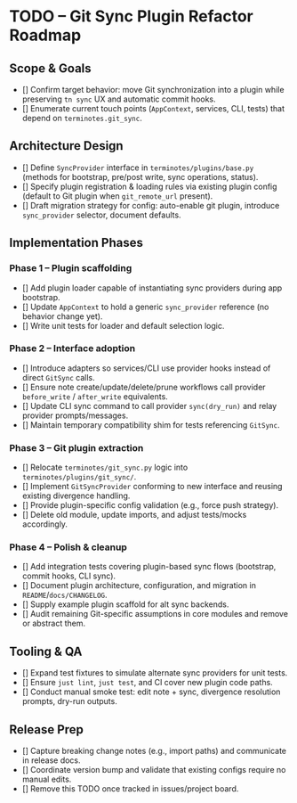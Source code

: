 # TODO – Git Sync Plugin Refactor Roadmap

## Scope & Goals
- [] Confirm target behavior: move Git synchronization into a plugin while preserving `tn sync` UX and automatic commit hooks.
- [] Enumerate current touch points (`AppContext`, services, CLI, tests) that depend on `terminotes.git_sync`.

## Architecture Design
- [] Define `SyncProvider` interface in `terminotes/plugins/base.py` (methods for bootstrap, pre/post write, sync operations, status).
- [] Specify plugin registration & loading rules via existing plugin config (default to Git plugin when `git_remote_url` present).
- [] Draft migration strategy for config: auto-enable git plugin, introduce `sync_provider` selector, document defaults.

## Implementation Phases
### Phase 1 – Plugin scaffolding
- [] Add plugin loader capable of instantiating sync providers during app bootstrap.
- [] Update `AppContext` to hold a generic `sync_provider` reference (no behavior change yet).
- [] Write unit tests for loader and default selection logic.

### Phase 2 – Interface adoption
- [] Introduce adapters so services/CLI use provider hooks instead of direct `GitSync` calls.
- [] Ensure note create/update/delete/prune workflows call provider `before_write` / `after_write` equivalents.
- [] Update CLI sync command to call provider `sync(dry_run)` and relay provider prompts/messages.
- [] Maintain temporary compatibility shim for tests referencing `GitSync`.

### Phase 3 – Git plugin extraction
- [] Relocate `terminotes/git_sync.py` logic into `terminotes/plugins/git_sync/`.
- [] Implement `GitSyncProvider` conforming to new interface and reusing existing divergence handling.
- [] Provide plugin-specific config validation (e.g., force push strategy).
- [] Delete old module, update imports, and adjust tests/mocks accordingly.

### Phase 4 – Polish & cleanup
- [] Add integration tests covering plugin-based sync flows (bootstrap, commit hooks, CLI sync).
- [] Document plugin architecture, configuration, and migration in `README`/`docs/CHANGELOG`.
- [] Supply example plugin scaffold for alt sync backends.
- [] Audit remaining Git-specific assumptions in core modules and remove or abstract them.

## Tooling & QA
- [] Expand test fixtures to simulate alternate sync providers for unit tests.
- [] Ensure `just lint`, `just test`, and CI cover new plugin code paths.
- [] Conduct manual smoke test: edit note + sync, divergence resolution prompts, dry-run outputs.

## Release Prep
- [] Capture breaking change notes (e.g., import paths) and communicate in release docs.
- [] Coordinate version bump and validate that existing configs require no manual edits.
- [] Remove this TODO once tracked in issues/project board.

